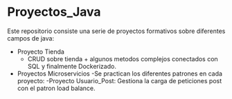 # Proyectos_Java
Este repositorio consiste una serie de proyectos formativos sobre diferentes campos de java:
- Proyecto Tienda
  - CRUD sobre tienda + algunos metodos complejos conectados con SQL y finalmente Dockerizado.
- Proyectos Microservicios
  -Se practican los diferentes patrones en cada proyecto:
    -Proyecto Usuario_Post: Gestiona la carga de peticiones post con el patron load balance.
